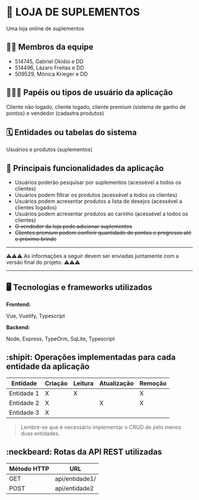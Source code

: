 # :checkered_flag: LOJA DE SUPLEMENTOS

Uma loja online de suplementos

## :technologist: Membros da equipe

- 514745, Gabriel Okidoi e DD
- 514496, Lázaro Freitas e DD
- 509529, Mônica Krieger e DD

## :people_holding_hands: Papéis ou tipos de usuário da aplicação

Cliente não logado, cliente logado, cliente premium (sistema de ganho de pontos) e vendedor (cadastra produtos)

## :spiral_calendar: Entidades ou tabelas do sistema

Usuários e produtos (suplementos)

## :triangular_flag_on_post:	 Principais funcionalidades da aplicação

- Usuários poderão pesquisar por suplementos (acessével a todos os clientes)
- Usuários podem filtrar os produtos (acessével a todos os clientes)
- Usuários podem acresentar produtos a lista de desejos (acessével a clientes logados)
- Usuários podem acresentar produtos ao carinho (acessével a todos os clientes)
- ~~O vendedor da loja pode adicionar suplementos~~
- ~~Clientes premium podem conferir quantidade de pontos e progresso até o próximo brinde~~

----

:warning::warning::warning: As informações a seguir devem ser enviadas juntamente com a versão final do projeto. :warning::warning::warning:


----

## :desktop_computer: Tecnologias e frameworks utilizados

**Frontend:**

Vue, Vuetify, Typescript

**Backend:**

Node, Express, TypeOrm, SqLite, Typescript


## :shipit: Operações implementadas para cada entidade da aplicação


| Entidade| Criação | Leitura | Atualização | Remoção |
| --- | --- | --- | --- | --- |
| Entidade 1 | X |  X  |  | X |
| Entidade 2 | X |    |  X | X |
| Entidade 3 | X |    |  |  |

> Lembre-se que é necessário implementar o CRUD de pelo menos duas entidades.

## :neckbeard: Rotas da API REST utilizadas

| Método HTTP | URL |
| --- | --- |
| GET | api/entidade1/|
| POST | api/entidade2 |
